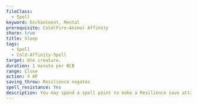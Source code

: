 ```yaml
---
fileClass:
  - Spell
keyword: Enchantment, Mental
prerequisite: Cold(Fire-Anima) Affinity
share: true
title: Sleep
tags:
  - Spell
  - Cold-Affinity-Spell
target: One creature.
duration: 1 minute per BCB
range: Close
action: 4 AP
saving_throw: Resilience negates
spell_resistance: Yes
description: You may spend a spell point to make a Resilience save attack against a creature. A successful save attack causes the creature to become drowsy making them staggered for 1d4+1 rounds plus an additional two rounds if you succeed by at least one degree. On two degrees of success or more the creature instead falls asleep. Awakening a creature is a 3 AP action. Sleep does not affect unconscious creatures, constructs, or undead creatures. Failure by less than one degree causes the creature to instead become unbalanced for 1 round.
---
```


